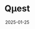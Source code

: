 ---
title: "Qμest"
type: landing
date: 2025-01-25
draft: false

sections:
  - block: hero
    content:
      title: "Qμe[st] research"
      #text: '<span class="text-xl">*Quantitative Ecology in Space and Time*</span>'
      text: | 
        <span class="text-xl">*Quantitative Ecology in Space and Time*</span>
        
        ‎ 
        ‎ 
        ‎‎ 
        ‎ 
        <img src='media/badge_kentucki.png?v=F' alt='Plethodon kentucki' class='w-32 h-auto mx-auto' style='width: 300px; height: auto;'>
      primary_action:
        text: Download CV
        url: https://drive.google.com/uc?export=download&id=1Jv5yOvpoKRwAvArEevDI2y3ve5ppkcDL
      secondary_action:
        text: See publications
        url: https://www.alexbaecher.com/publication/
      announcement:
        text: "🚨 **New preprint**:"
        link:
          text: "Baecher et al. (2025) Science of the Total Environment"
          url: https://ecoevorxiv.org/repository/view/9228/
    design:
      background:
        image:
          filename: log_alt.jpg
          filters:
            brightness: 0.5
          size: cover
          position: center
          parallax: true
          text_color_light: true

  - block: resume-biography
    content:
      username: admin
      # To link to a file, upload it to your `static/uploads/` folder
      #button:
        #url: https://drive.google.com/uc?export=download&id=1Jv5yOvpoKRwAvArEevDI2y3ve5ppkcDL
    design:
        #filename: 'log_cropped.jpg'
      biography:
        style: ''

  - block: markdown
    content:
      title: "Education"
      text: |
        **Ph.D., Interdisciplinary Ecology** | University of Florida (2024)
         - *Fellowship:* Doctoral Preeminence Research Fellowship
         - [Scheffers lab](https://www.schefferslab.com/) (Dept. Wildlife Ecology and Conservation) 

        **M.Sc., Biology** | Eastern Kentucky University (2017)
         - *Teaching Assistant*: Human Anatomy
         - [Richter lab](https://richterlab.weebly.com/) (Dept. Biology) 

        **B.Sc., Biology** | University of Arkansas (2014)
         - *Research Assistant*
         - [Willson lab](https://www.willsonlab.com/) (Dept. Biology) 


  - block: experience
    content:
      username: admin
    design:
      date_format: 'January 2006'

  - block: collection
    content:
      title: "Research" 
      count: 5
      archive:
        enable: true
        text: "See all projects →"
        link: project/
      filters:
        folders:
          - project
    design:
      view: card
      columns: 2

  - block: collection
    content:
      title: "Publications (since 2024)"
      count: 6
      archive:
        enable: true
        text: "See all publications →"
        link: publication/
      filters:
        folders:
          - publication
    design:
      view: citation
      columns: 2

  - block: collection
    content:
      title: "Select talks"
      count: 3
      archive:
        enable: true
        text: "See all talks →"
        link: talk/
      filters:
        folders:
          - talk
    design:
      view: card
      columns: 2

  - block: collection
    content:
      title: "R sandbox: 📊 Coding Tutorials"
      subtitle: "Data science tutorials and R programming guides"
      count: 2
      archive:
        enable: true
        text: "See all tutorials →"
        link: "post/"
      filters:
        folders:
          - post
    design:
      view: card
      columns: 2

  - block: markdown
    content:
      title: "Teaching & Mentoring"
      text: |

        Whether in a classroom or lab, teaching must be student-centered, holistic, and equitable. By  fostering a supportive, engaging environment and recognizing all of students’ needs  (educational, emotional, and biological), I empower students to demonstrate mastery or seek additional support as needed—an approach known to increase success and enhance well-being.

        <div class="grid grid-cols-1 md:grid-cols-2 gap-6">
          <div>
            <h3>Teaching Philosophy: </h3>
            <p> 
        Evidence-based strategies: 

         - inquiry-based learning through real-world problem-solving

         - hands-on, experiential activities (in the classroom, lab, or field)

         - active learning exercises (e.g., case studies and debates)

         </p>
        </div>
          <div>
            <h3>Mentoring Philosophy:</h3>
            <p>

         Key practices:

         - align students’ academic progress with personal goals and well-being

         - foster independent problem-solving by providing space to explore and reflect

         - encourage outside collaboration and/or mentorship

         </p>
        </div>
        </div>

         ## Student Outcomes
        My students have gone on to pursue careers in academia, state/federal agencies, and the private sector:
        - **Career progression:** 7 students pursued or completed MS (5) and PhD (2) programs and credit my mentorship in shaping their career trajectory
        - **Academic output:** 15 conference presentations, 2 undergraduate theses, and 4 peer-reviewed publications

        ## Recent courses

        ### **Environmental Science** | University of Florida
        *Senior-level course | 2022 -- 2024*
        <img src="/media/EVS_3000L_pic_collage.png" alt="EVS 3000L collage" style="width: 1000px; height: auto;">
        
        A course covering population ecology, habitat management, and conservation strategies for wildlife species. Students learn to apply quantitative methods to real conservation problems.
        
        - **Topics**: Land management, Climate science, social-ecological systems, environmental justice, sustainability, invasive species
        - **Methods**: R programming, GIS analysis, field techniques, technical writing, science communication
        - **Enrollment**: 12 students
        
        [Syllabus (PDF)](https://drive.google.com/file/d/1oqrRQFm-8x6X6gH7MzmizIdZpZrwe3jG/view?usp=sharing) | Teaching R: [pt 1](https://www.alexbaecher.com/post/r-intro/) & [pt 2](https://www.alexbaecher.com/post/r-intro-pt2/)

        ### **Landscape Connectivity Modeling** | Professional workshop
        *Intensive workshop | Spring 2024*

        Hands-on workshop teaching cutting-edge methods for modeling animal movement and landscape connectivity using circuit theory and spatial absorbing Markov chains.
        
        - **Software**: R, Circuitscape, SAMC package
        - **Participants**: 40 researchers from 15 institutions
        - **Focus**: Theory, implementation, and interpretation
        
        [Workshop Materials](https://github.com/your-repo) | [Video Lectures](#) | [Practice Datasets](#)

        ## Select Guest Lectures & Workshops

        - **Salamander Conservation in the Southeastern USA** - University of Florida (Spring 2020)
        - **Connectivity for Species Redistribution** - University of Florida (Spring 2020) 
        - **Expert Elicitation for Invasive Species Management** - University of Florida (2023)
        - **SAMC Connectivity Modeling** - Species on the Move Conference (2023)

        ## Resources: 
        See my **R sandbox** for a 2-part tutorial on R coding:
          - [**Part 1:**](https://www.alexbaecher.com/post/r-intro/)
            - Using functions
            - Help functions
            - Vectors
            - Sequences
            - Data frames
          - [**Part 2:**](https://www.alexbaecher.com/post/r-intro-pt2/)
            - read data from a csv file
            - manipulate a data set
            - join multiple data sets
            - plot data
            - animate figures
            - create for loops

    design:
      columns: '1'
      spacing:
        padding: ["40px", "0", "40px", "0"]
      background:
        color: ''
        text_color_light: false
---